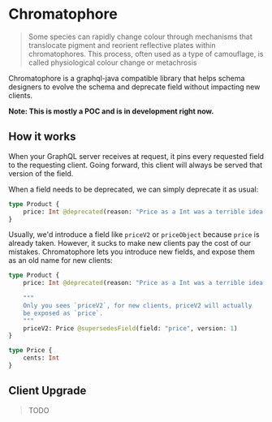 # Chromatophore

> Some species can rapidly change colour through mechanisms that translocate pigment and reorient reflective plates within chromatophores. This process, often used as a type of camouflage, is called physiological colour change or metachrosis

Chromatophore is a graphql-java compatible library that helps schema designers to evolve the schema and deprecate field
without impacting new clients.

**Note: This is mostly a POC and is in development right now.**

## How it works

When your GraphQL server receives at request, it pins every requested field to the requesting client. Going forward,
this client will always be served that version of the field.

When a field needs to be deprecated, we can simply deprecate it as usual:

```graphql
type Product {
    price: Int @deprecated(reason: "Price as a Int was a terrible idea!")
}
```

Usually, we'd introduce a field like `priceV2` or `priceObject` because `price` is already taken. However,
it sucks to make new clients pay the cost of our mistakes. Chromatophore lets you introduce new fields,
and expose them as an old name for new clients:

```graphql
type Product {
    price: Int @deprecated(reason: "Price as a Int was a terrible idea!")
    
    """
    Only you sees `priceV2`, for new clients, priceV2 will actually
    be exposed as `price`.
    """
    priceV2: Price @supersedesField(field: "price", version: 1)
}

type Price {
    cents: Int
}
```

## Client Upgrade

> TODO